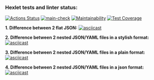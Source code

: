### Hexlet tests and linter status:

[![Actions Status](https://github.com/MaxSmirnov01/frontend-project-46/workflows/hexlet-check/badge.svg)](https://github.com/MaxSmirnov01/frontend-project-46/actions) [![main-check](https://github.com/MaxSmirnov01/frontend-project-46/actions/workflows/main-check.yml/badge.svg)](https://github.com/MaxSmirnov01/frontend-project-46/actions/workflows/main-check.yml) [![Maintainability](https://api.codeclimate.com/v1/badges/cbe653de427bb471412f/maintainability)](https://codeclimate.com/github/MaxSmirnov01/frontend-project-46/maintainability) [![Test Coverage](https://api.codeclimate.com/v1/badges/cbe653de427bb471412f/test_coverage)](https://codeclimate.com/github/MaxSmirnov01/frontend-project-46/test_coverage)

**1. Difference between 2 flat JSON:**
[![asciicast](https://asciinema.org/a/Sjt3qkadVh6msg8TKxUq8xhl6.svg)](https://asciinema.org/a/Sjt3qkadVh6msg8TKxUq8xhl6)

**2. Difference between 2 nested JSON/YAML files in a stylish format:**
[![asciicast](https://asciinema.org/a/XwvWra0SdEC7aVqAOTJ6cJcrl.svg)](https://asciinema.org/a/XwvWra0SdEC7aVqAOTJ6cJcrl)

**3. Difference between 2 nested JSON/YAML files in a plain format:**
[![asciicast](https://asciinema.org/a/M7XqPO97JpJSsvwQFzBaIjlcD.svg)](https://asciinema.org/a/M7XqPO97JpJSsvwQFzBaIjlcD)

**4. Difference between 2 nested JSON/YAML files in a json format:**
[![asciicast](https://asciinema.org/a/u806b9pb7w0QIeNXQy9rarnOm.svg)](https://asciinema.org/a/u806b9pb7w0QIeNXQy9rarnOm)
